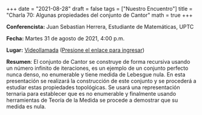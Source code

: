 +++
date      = "2021-08-28"
draft     = false
tags      = ["Nuestro Encuentro"]
title     = "Charla 70: Algunas propiedades del conjunto de Cantor"
math      = true
+++

**Conferencista:**  Juan Sebastian Herrera, Estudiante de Matemáticas, UPTC

**Fecha:** Martes 31 de agosto de 2021, 4:00 p.m.

**Lugar:** [Videollamada](https://meet.google.com/izy-pzig-pbf)  ([Presione el enlace para ingresar](https://meet.google.com/izy-pzig-pbf))

**Resumen**: El conjunto de Cantor se construye de forma recursiva usando un número infinito de iteraciones, es un ejemplo de un conjunto perfecto nunca denso, no enumerable y tiene medida de Lebesgue nula. En esta presentación se realizará la construcción de este conjunto y se procederá a estudiar estas propiedades topológicas. Se usará una representación ternaria para establecer que es no enumerable y finalmente usando herramientas de Teoría de la Medida se procede a demostrar que su medida es nula.

